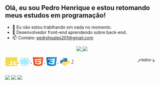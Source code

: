 ## Olá, eu sou Pedro Henrique e estou retomando meus estudos em programação!


- 🔭 Eu não estou trablhando em nada no momento.
- 🌱 Desenvolvedor front-end aprendendo sobre back-end.
- 📫 Contato: pedrohsales201@gmail.com

<div align="center">
  <a href="https://github.com/PedroHSales">
  <img height="180em" src="https://github-readme-stats.vercel.app/api?username=PedroHSales&show_icons=true&theme=tokyonight&include_all_commits=true&count_private=true"/>
  <img height="180em" src="https://github-readme-stats.vercel.app/api/top-langs/?username=PedroHSales&layout=compact&langs_count=7&theme=tokyonight"/>
</div>
<div style="display: inline_block"><br>
  <img align="center" alt="Pedro-Js" height="30" width="40" src="https://raw.githubusercontent.com/devicons/devicon/master/icons/javascript/javascript-plain.svg">
  <img align="center" alt="Pedro-React" height="30" width="40" src="https://raw.githubusercontent.com/devicons/devicon/master/icons/react/react-original.svg">
  <img align="center" alt="Pedro-HTML" height="30" width="40" src="https://raw.githubusercontent.com/devicons/devicon/master/icons/html5/html5-original.svg">
  <img align="center" alt="Pedro-CSS" height="30" width="40" src="https://raw.githubusercontent.com/devicons/devicon/master/icons/css3/css3-original.svg">
  <img align="center" alt="Pedro-Python" height="30" width="40" src="https://raw.githubusercontent.com/devicons/devicon/master/icons/python/python-original.svg">
  <img align="right" alt="Pedro-pic" height="150" style="border-radius:50px;" src="https://user-images.githubusercontent.com/103755714/165407126-4fdc1ea8-8628-40fd-a58e-39525307e3d1.JPG"
>!
</div>
  
  ##
 
<div> 
  <a href="https://www.instagram.com/pedrohsales_s/" target="_blank"><img src="https://img.shields.io/badge/-Instagram-%23E4405F?style=for-the-badge&logo=instagram&logoColor=white" target="_blank"></a>
  <a href = "mailto:pedro.silva1107@outlook.com"><img src="https://img.shields.io/badge/-Gmail-%23333?style=for-the-badge&logo=gmail&logoColor=white" target="_blank"></a>
  <a href="" target="_blank"><img src="https://img.shields.io/badge/-LinkedIn-%230077B5?style=for-the-badge&logo=linkedin&logoColor=white" target="_blank"></a> 
 
 <!-- site dos badges https://dev.to/envoy_/150-badges-for-github-pnk --> 
